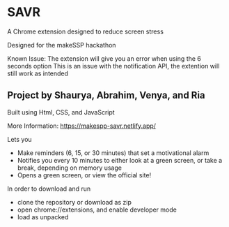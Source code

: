 # SAVR
A Chrome extension designed to reduce screen stress

Designed for the makeSSP hackathon

Known Issue: The extension will give you an error when using the 6 seconds option
This is an issue with the notification API, the extention will still work as intended 

## Project by Shaurya, Abrahim, Venya, and Ria

Built using Html, CSS, and JavaScript

More Information: https://makespp-savr.netlify.app/

Lets you 
 - Make reminders (6, 15, or 30 minutes) that set a motivational alarm
 - Notifies you every 10 minutes to either look at a green screen, or take a break, depending on memory usage
 - Opens a green screen, or view the official site!

In order to download and run
 - clone the repository or download as zip
 - open chrome://extensions, and enable developer mode
 - load as unpacked 
